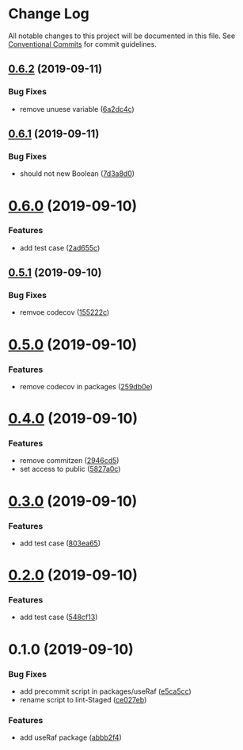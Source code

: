 # Change Log

All notable changes to this project will be documented in this file.
See [Conventional Commits](https://conventionalcommits.org) for commit guidelines.

## [0.6.2](https://github.com/danhuang1202/DrHooks/compare/@dh-react-hooks/use-raf@0.6.1...@dh-react-hooks/use-raf@0.6.2) (2019-09-11)


### Bug Fixes

* remove unuese variable ([6a2dc4c](https://github.com/danhuang1202/DrHooks/commit/6a2dc4c))





## [0.6.1](https://github.com/danhuang1202/DrHooks/compare/@dh-react-hooks/use-raf@0.6.0...@dh-react-hooks/use-raf@0.6.1) (2019-09-11)


### Bug Fixes

* should not new Boolean ([7d3a8d0](https://github.com/danhuang1202/DrHooks/commit/7d3a8d0))





# [0.6.0](https://github.com/danhuang1202/DrHooks/compare/@dh-react-hooks/use-raf@0.5.1...@dh-react-hooks/use-raf@0.6.0) (2019-09-10)


### Features

* add test case ([2ad655c](https://github.com/danhuang1202/DrHooks/commit/2ad655c))





## [0.5.1](https://github.com/danhuang1202/DrHooks/compare/@dh-react-hooks/use-raf@0.5.0...@dh-react-hooks/use-raf@0.5.1) (2019-09-10)


### Bug Fixes

* remvoe codecov ([155222c](https://github.com/danhuang1202/DrHooks/commit/155222c))





# [0.5.0](https://github.com/danhuang1202/DrHooks/compare/@dh-react-hooks/use-raf@0.4.0...@dh-react-hooks/use-raf@0.5.0) (2019-09-10)


### Features

* remove codecov in packages ([259db0e](https://github.com/danhuang1202/DrHooks/commit/259db0e))





# [0.4.0](https://github.com/danhuang1202/DrHooks/compare/@dh-react-hooks/use-raf@0.3.1...@dh-react-hooks/use-raf@0.4.0) (2019-09-10)


### Features

* remove commitzen ([2946cd5](https://github.com/danhuang1202/DrHooks/commit/2946cd5))
* set access to public ([5827a0c](https://github.com/danhuang1202/DrHooks/commit/5827a0c))





# [0.3.0](https://github.com/danhuang1202/DrHooks/compare/@dh-react-hooks/use-raf@0.2.0...@dh-react-hooks/use-raf@0.3.0) (2019-09-10)


### Features

* add test case ([803ea65](https://github.com/danhuang1202/DrHooks/commit/803ea65))





# [0.2.0](https://github.com/danhuang1202/DrHooks/compare/@dh-react-hooks/use-raf@0.1.0...@dh-react-hooks/use-raf@0.2.0) (2019-09-10)


### Features

* add test case ([548cf13](https://github.com/danhuang1202/DrHooks/commit/548cf13))





# 0.1.0 (2019-09-10)


### Bug Fixes

* add precommit script in packages/useRaf ([e5ca5cc](https://github.com/danhuang1202/DrHooks/commit/e5ca5cc))
* rename script to lint-Staged ([ce027eb](https://github.com/danhuang1202/DrHooks/commit/ce027eb))


### Features

* add useRaf package ([abbb2f4](https://github.com/danhuang1202/DrHooks/commit/abbb2f4))

